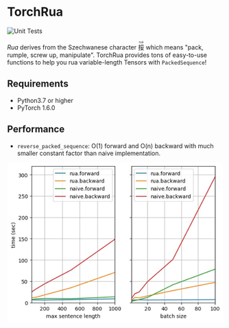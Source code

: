 # TorchRua

![Unit Tests](https://github.com/speedcell4/TorchRua/workflows/Unit%20Tests/badge.svg)

*Rua* derives from the Szechwanese character <ruby>挼<rt>ruá</rt></ruby> which means "pack, rumple, screw up, manipulate". TorchRua provides tons of easy-to-use functions to help you rua variable-length Tensors with `PackedSequence`!

## Requirements

- Python3.7 or higher
- PyTorch 1.6.0

## Performance

* `reverse_packed_sequence`: O(1) forward and O(n) backward with much smaller constant factor than naive implementation.

<p align="center">
  <img src="assets/reverse_pack.jpg">
</p>